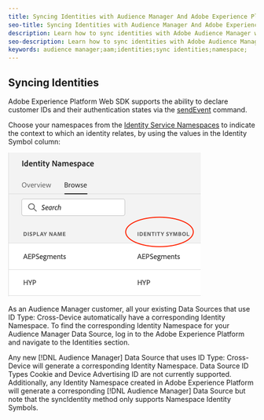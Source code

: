 ```yaml
---
title: Syncing Identities with Audience Manager And Adobe Experience Platform
seo-title: Syncing Identities with Audience Manager And Adobe Experience Platform with Adobe Experience Platform Web SDK
description: Learn how to sync identities with Adobe Audience Manager with Experience Platform Web SDK
seo-description: Learn how to sync identities with Adobe Audience Manager with Experience Platform Web SDK
keywords: audience manager;aam;identities;sync identities;namespace;
---
```


## Syncing Identities

Adobe Experience Platform Web SDK supports the ability to declare customer IDs and their authentication states via the [sendEvent](./overview.md#syncing-identities) command.

Choose your namespaces from the [Identity Service Namespaces](../../identity/../identity-service/namespaces.md) to indicate the context to which an identity relates, by using the values in the Identity Symbol column:

![View of the Namespaces UI](../../assets/edge_namespaceUI_identity-symbol.png)

As an Audience Manager customer, all your existing Data Sources that use ID Type: Cross-Device automatically have a corresponding Identity Namespace. To find the corresponding Identity Namespace for your Audience Manager Data Source, log in to the Adobe Experience Platform and navigate to the Identities section.

Any new [!DNL Audience Manager] Data Source that uses ID Type: Cross-Device will generate a corresponding Identity Namespace. Data Source ID Types Cookie and Device Advertising ID are not currently supported. Additionally, any Identity Namespace created in Adobe Experience Platform will generate a corresponding [!DNL Audience Manager] Data Source but note that the syncIdentity method only supports Namespace Identity Symbols.
